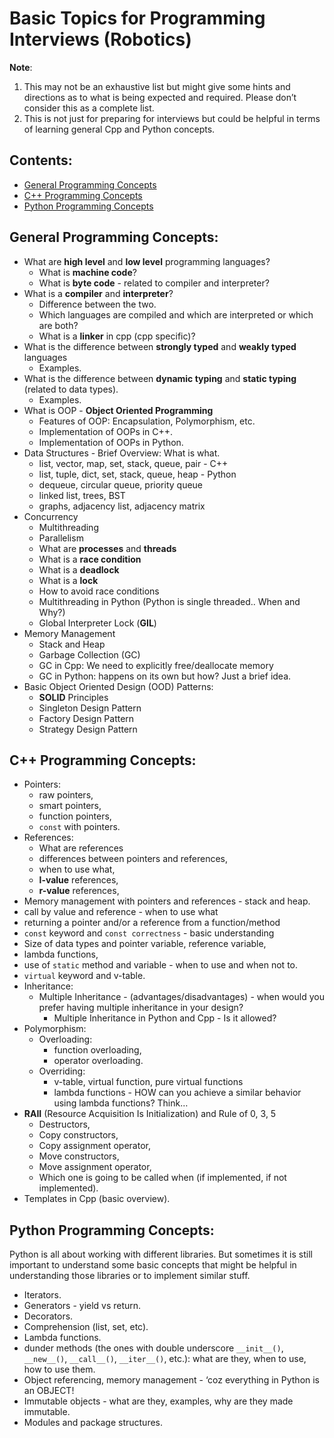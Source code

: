 # Basic Topics for Programming Interviews (Robotics)

__Note__: 
1. This may not be an exhaustive list but might give some hints and directions as to what is being expected and required. Please don’t consider this as a complete list.
2. This is not just for preparing for interviews but could be helpful in terms of learning general Cpp and Python concepts.

## Contents:
- [General Programming Concepts](#general-programming-concepts)
- [C++ Programming Concepts](#c-programming-concepts)
- [Python Programming Concepts](#python-programming-concepts)

## General Programming Concepts:
- What are **high level** and **low level** programming languages?
  - What is **machine code**?
  - What is **byte code** - related to compiler and interpreter?
- What is a **compiler** and **interpreter**?
  - Difference between the two.
  - Which languages are compiled and which are interpreted or which are both?
  - What is a **linker** in cpp (cpp specific)?
- What is the difference between **strongly typed** and **weakly typed** languages
  - Examples.
- What is the difference between **dynamic typing** and **static typing** (related to data types).
  - Examples.
- What is OOP - **Object Oriented Programming**
  - Features of OOP: Encapsulation, Polymorphism, etc.
  - Implementation of OOPs in C++.
  - Implementation of OOPs in Python.
- Data Structures - Brief Overview: What is what.
  - list, vector, map, set, stack, queue, pair - C++
  - list, tuple, dict, set, stack, queue, heap - Python
  - dequeue, circular queue, priority queue
  - linked list, trees, BST
  - graphs, adjacency list, adjacency matrix
- Concurrency
  - Multithreading
  - Parallelism
  - What are **processes** and **threads**
  - What is a **race condition**
  - What is a **deadlock**
  - What is a **lock**
  - How to avoid race conditions
  - Multithreading in Python (Python is single threaded.. When and Why?)
  - Global Interpreter Lock (**GIL**)
- Memory Management
  - Stack and Heap
  - Garbage Collection (GC)
  - GC in Cpp: We need to explicitly free/deallocate memory
  - GC in Python: happens on its own but how? Just a brief idea.
- Basic Object Oriented Design (OOD) Patterns:
  - **SOLID** Principles
  - Singleton Design Pattern
  - Factory Design Pattern
  - Strategy Design Pattern
  

## C++ Programming Concepts:
- Pointers:
  - raw pointers,
  - smart pointers,
  - function pointers,
  - `const` with pointers.
- References:
  - What are references
  - differences between pointers and references,
  - when to use what,
  - **l-value** references,
  - **r-value** references,
- Memory management with pointers and references - stack and heap.
- call by value and reference - when to use what
- returning a pointer and/or a reference from a function/method
- `const` keyword and `const correctness` - basic understanding
- Size of data types and pointer variable, reference variable,
- lambda functions,
- use of `static` method and variable - when to use and when not to.
- `virtual` keyword and v-table.
- Inheritance:
  - Multiple Inheritance -  (advantages/disadvantages) - when would you prefer having multiple inheritance in your design?
    - Multiple Inheritance in Python and Cpp - Is it allowed?
- Polymorphism:
  - Overloading:
    - function overloading,
    - operator overloading.
  - Overriding:
    - v-table, virtual function, pure virtual functions
    - lambda functions - HOW can you achieve a similar behavior using lambda functions? Think…
- **RAII** (Resource Acquisition Is Initialization) and Rule of 0, 3, 5
  - Destructors,
  - Copy constructors,
  - Copy assignment operator,
  - Move constructors,
  - Move assignment operator,
  - Which one is going to be called when (if implemented, if not implemented).
- Templates in Cpp (basic overview).


## Python Programming Concepts:
Python is all about working with different libraries. But sometimes it is still important to understand some basic concepts that might be helpful in understanding those libraries or to implement similar stuff.
- Iterators.
- Generators - yield vs return.
- Decorators.
- Comprehension (list, set, etc).
- Lambda functions.
- dunder methods (the ones with double underscore `__init__()`, `__new__()`, `__call__()`, `__iter__()`, etc.): what are they, when to use, how to use them.
- Object referencing, memory management - ‘coz everything in Python is an OBJECT!
- Immutable objects - what are they, examples, why are they made immutable.
- Modules and package structures.



